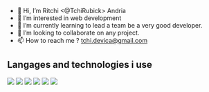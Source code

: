 - 👋 Hi, I’m Ritchi <@TchiRubick> Andria
- 👀 I’m interested in web development
- 🌱 I’m currently learning to lead a team be a very good developer.
- 💞️ I’m looking to collaborate on any project.
- 📫 How to reach me ? <tchi.devica@gmail.com>

## Langages and technologies i use
![](https://img.shields.io/badge/-php-informational?style=flat&logo=php&logoColor=white&color=6aa6f8)
![](https://img.shields.io/badge/-javascript-white?style=flat&logo=javascript&logoColor=black&color=f5e61d)
![](https://img.shields.io/badge/-mysql-white?style=flat&logo=mysql&logoColor=black&color=1d9bf5)
![](https://img.shields.io/badge/-docker-white?style=flat&logo=docker&logoColor=black&color=287cb8)
![](https://img.shields.io/badge/-react-white?style=flat&logo=react&logoColor=black&color=28a89c)
![](https://img.shields.io/badge/-vue-white?style=flat&logo=vue.js&logoColor=white&color=28a89c)
